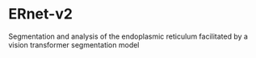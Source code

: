 # ERnet-v2
Segmentation and analysis of the endoplasmic reticulum facilitated by a vision transformer segmentation model
